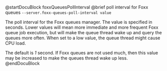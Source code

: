 
@startDocuBlock foxxQueuesPollInterval
@brief poll interval for Foxx queues
`--server.foxx-queues-poll-interval value`

The poll interval for the Foxx queues manager. The value is specified in
seconds. Lower values will mean more immediate and more frequent Foxx
queue
job execution, but will make the queue thread wake up and query the
queues more often. When set to a low value, the queue thread might cause
CPU load.

The default is *1* second. If Foxx queues are not used much, then this
value
may be increased to make the queues thread wake up less.
@endDocuBlock

